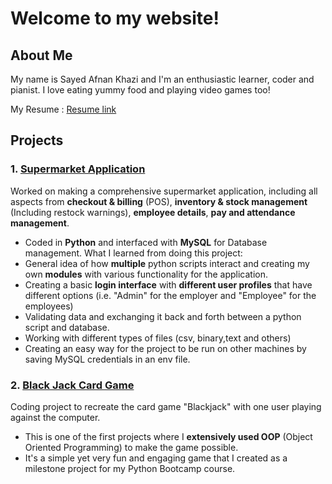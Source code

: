# Welcome to my website!
## About Me
My name is Sayed Afnan Khazi and I'm an enthusiastic learner, coder and pianist. I love eating yummy food and playing video games too!

My Resume : [Resume link](/Sayed-Afnan-Khazi-CV-HP.pdf)

## Projects
### 1. [Supermarket Application](https://github.com/Sayed-Afnan-Khazi/Supermarket-App)
  Worked on making a comprehensive supermarket application, including all aspects from __checkout & billing__ (POS), __inventory & stock management__ (Including restock warnings), __employee details__, __pay and attendance management__.
  
  - Coded in __Python__ and interfaced with __MySQL__ for Database management.
What I learned from doing this project:
  - General idea of how __multiple__ python scripts interact and creating my own __modules__ with various functionality for the application.
  - Creating a basic __login interface__ with __different user profiles__ that have different options (i.e. "Admin" for the employer and "Employee" for the employees)
  - Validating data and exchanging it back and forth between a python script and database.
  - Working with different types of files (csv, binary,text and others)
  - Creating an easy way for the project to be run on other machines by saving MySQL credentials in an env file.

### 2. [Black Jack Card Game](https://github.com/Sayed-Afnan-Khazi/BlackJack-Card-Game)
  Coding project to recreate the card game "Blackjack" with one user playing against the computer.
  - This is one of the first projects where I __extensively used OOP__ (Object Oriented Programming) to make the game possible.
  - It's a simple yet very fun and engaging game that I created as a milestone project for my Python Bootcamp course.
